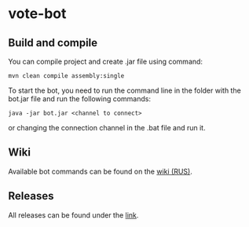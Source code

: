 # vote-bot

## Build and compile
You can compile project and create .jar file using command:
```
mvn clean compile assembly:single
```

To start the bot, you need to run the command line in the folder with the bot.jar file and run the following commands:
```
java -jar bot.jar <channel to connect>
```
or changing the connection channel in the .bat file and run it.

## Wiki

Available bot commands can be found on the [wiki (RUS)](https://github.com/Skitale/vote-bot/wiki/List-of-command-(RUS)).

## Releases

All releases can be found under the [link](https://github.com/Skitale/vote-bot/releases). 